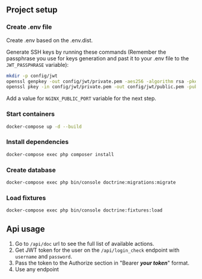 ## Project setup 

### Create .env file

Create .env based on the .env.dist.

Generate SSH keys by running these commands (Remember the passphrase you use for keys generation and past it to your .env file to the `JWT_PASSPHRASE` variable):

```bash
mkdir -p config/jwt
openssl genpkey -out config/jwt/private.pem -aes256 -algorithm rsa -pkeyopt rsa_keygen_bits:4096
openssl pkey -in config/jwt/private.pem -out config/jwt/public.pem -pubout
```

Add a value for `NGINX_PUBLIC_PORT` variable for the next step.

### Start containers
```bash
docker-compose up -d --build
```

### Install dependencies
```bash
docker-compose exec php composer install
```

### Create database
```bash
docker-compose exec php bin/console doctrine:migrations:migrate
```

### Load fixtures
```bash
docker-compose exec php bin/console doctrine:fixtures:load
```

## Api usage

1. Go to `/api/doc` url to see the full list of available actions.
3. Get JWT token for the user on the `/api/login_check` endpoint with `username` and `password`.
4. Pass the token to the Authorize section in "Bearer ***your token***" format.
5. Use any endpoint
